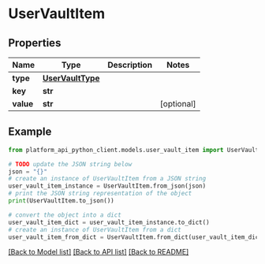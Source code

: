 # UserVaultItem


## Properties

Name | Type | Description | Notes
------------ | ------------- | ------------- | -------------
**type** | [**UserVaultType**](UserVaultType.md) |  | 
**key** | **str** |  | 
**value** | **str** |  | [optional] 

## Example

```python
from platform_api_python_client.models.user_vault_item import UserVaultItem

# TODO update the JSON string below
json = "{}"
# create an instance of UserVaultItem from a JSON string
user_vault_item_instance = UserVaultItem.from_json(json)
# print the JSON string representation of the object
print(UserVaultItem.to_json())

# convert the object into a dict
user_vault_item_dict = user_vault_item_instance.to_dict()
# create an instance of UserVaultItem from a dict
user_vault_item_from_dict = UserVaultItem.from_dict(user_vault_item_dict)
```
[[Back to Model list]](../README.md#documentation-for-models) [[Back to API list]](../README.md#documentation-for-api-endpoints) [[Back to README]](../README.md)


